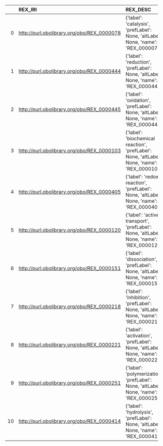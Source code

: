 |    | REX_IRI                                    | REX_DESC                                                                                      | SBO_IRI                              | SBO_DESC                          | SBO_DEF   |
|---:|:-------------------------------------------|:----------------------------------------------------------------------------------------------|:-------------------------------------|:----------------------------------|:----------|
|  0 | http://purl.obolibrary.org/obo/REX_0000078 | {'label': 'catalysis', 'prefLabel': None, 'altLabel': None, 'name': 'REX_0000078'}            | http://biomodels.net/SBO/SBO_0000172 | {'label': 'catalysis'}            | []        |
|  1 | http://purl.obolibrary.org/obo/REX_0000444 | {'label': 'reduction', 'prefLabel': None, 'altLabel': None, 'name': 'REX_0000444'}            | http://biomodels.net/SBO/SBO_0000202 | {'label': 'reduction'}            | []        |
|  2 | http://purl.obolibrary.org/obo/REX_0000445 | {'label': 'oxidation', 'prefLabel': None, 'altLabel': None, 'name': 'REX_0000445'}            | http://biomodels.net/SBO/SBO_0000201 | {'label': 'oxidation'}            | []        |
|  3 | http://purl.obolibrary.org/obo/REX_0000103 | {'label': 'biochemical reaction', 'prefLabel': None, 'altLabel': None, 'name': 'REX_0000103'} | http://biomodels.net/SBO/SBO_0000176 | {'label': 'biochemical reaction'} | []        |
|  4 | http://purl.obolibrary.org/obo/REX_0000405 | {'label': 'redox reaction', 'prefLabel': None, 'altLabel': None, 'name': 'REX_0000405'}       | http://biomodels.net/SBO/SBO_0000200 | {'label': 'redox reaction'}       | []        |
|  5 | http://purl.obolibrary.org/obo/REX_0000120 | {'label': 'active transport', 'prefLabel': None, 'altLabel': None, 'name': 'REX_0000120'}     | http://biomodels.net/SBO/SBO_0000657 | {'label': 'active transport'}     | []        |
|  6 | http://purl.obolibrary.org/obo/REX_0000151 | {'label': 'dissociation', 'prefLabel': None, 'altLabel': None, 'name': 'REX_0000151'}         | http://biomodels.net/SBO/SBO_0000180 | {'label': 'dissociation'}         | []        |
|  7 | http://purl.obolibrary.org/obo/REX_0000218 | {'label': 'inhibition', 'prefLabel': None, 'altLabel': None, 'name': 'REX_0000218'}           | http://biomodels.net/SBO/SBO_0000169 | {'label': 'inhibition'}           | []        |
|  8 | http://purl.obolibrary.org/obo/REX_0000221 | {'label': 'activation', 'prefLabel': None, 'altLabel': None, 'name': 'REX_0000221'}           | http://biomodels.net/SBO/SBO_0000656 | {'label': 'activation'}           | []        |
|  9 | http://purl.obolibrary.org/obo/REX_0000251 | {'label': 'polymerization', 'prefLabel': None, 'altLabel': None, 'name': 'REX_0000251'}       | http://biomodels.net/SBO/SBO_0000652 | {'label': 'polymerization'}       | []        |
| 10 | http://purl.obolibrary.org/obo/REX_0000414 | {'label': 'hydrolysis', 'prefLabel': None, 'altLabel': None, 'name': 'REX_0000414'}           | http://biomodels.net/SBO/SBO_0000376 | {'label': 'hydrolysis'}           | []        |